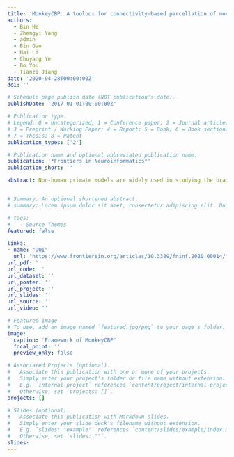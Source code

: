 ```yaml
---
title: 'MonkeyCBP: A toolbox for connectivity-based parcellation of monkey brain'
authors:
  - Bin He
  - Zhengyi Yang
  - admin
  - Bin Gao
  - Hai Li
  - Chuyang Ye
  - Bo You
  - Tianzi Jiang
date: '2020-04-28T00:00:00Z'
doi: ''

# Schedule page publish date (NOT publication's date).
publishDate: '2017-01-01T00:00:00Z'

# Publication type.
# Legend: 0 = Uncategorized; 1 = Conference paper; 2 = Journal article;
# 3 = Preprint / Working Paper; 4 = Report; 5 = Book; 6 = Book section;
# 7 = Thesis; 8 = Patent
publication_types: ['2']

# Publication name and optional abbreviated publication name.
publication: '*Frontiers in Neuroinformatics*'
publication_short: ''

abstract: Non-human primate models are widely used in studying the brain mechanism underlying brain development, cognitive functions, and psychiatric disorders. Neuroimaging techniques, such as magnetic resonance imaging, play an important role in the examinations of brain structure and functions. As an indispensable tool for brain imaging data analysis, brain atlases have been extensively investigated, and a variety of versions constructed. These atlases diverge in the criteria based on which they are plotted. The criteria range from cytoarchitectonic features, neurotransmitter receptor distributions, myelination fingerprints, and transcriptomic patterns to structural and functional connectomic profiles. Among them, brainnetome atlas is tightly related to brain connectome information and built by parcellating the brain on the basis of the anatomical connectivity profiles derived from structural neuroimaging data. The pipeline for building the brainnetome atlas has been published as a toolbox named ATPP (A Pipeline for Automatic Tractography-Based Brain Parcellation). In this paper, we present a variation of ATPP, which is dedicated to monkey brain parcellation, to address the significant differences in the process between the two species. The new toolbox, MonkeyCBP, has major alterations in three aspects, brain extraction, image registration, and validity indices. By parcellating two different brain regions (posterior cingulate cortex) and (frontal pole) of the rhesus monkey, we demonstrate the efficacy of these alterations. The toolbox has been made public. It is expected that the toolbox can benefit the non-human primate neuroimaging community with high-throughput computation and low labor involvement.


# Summary. An optional shortened abstract.
# summary: Lorem ipsum dolor sit amet, consectetur adipiscing elit. Duis posuere tellus ac convallis placerat. Proin tincidunt magna sed ex sollicitudin condimentum.

# tags:
#   - Source Themes
featured: false

links:
- name: "DOI"
  url: "https://www.frontiersin.org/articles/10.3389/fninf.2020.00014/full"
url_pdf: ''
url_code: ''
url_dataset: ''
url_poster: ''
url_project: ''
url_slides: ''
url_source: ''
url_video: ''

# Featured image
# To use, add an image named `featured.jpg/png` to your page's folder.
image:
  caption: 'Framework of MonkeyCBP'
  focal_point: ''
  preview_only: false

# Associated Projects (optional).
#   Associate this publication with one or more of your projects.
#   Simply enter your project's folder or file name without extension.
#   E.g. `internal-project` references `content/project/internal-project/index.md`.
#   Otherwise, set `projects: []`.
projects: []

# Slides (optional).
#   Associate this publication with Markdown slides.
#   Simply enter your slide deck's filename without extension.
#   E.g. `slides: "example"` references `content/slides/example/index.md`.
#   Otherwise, set `slides: ""`.
slides:
---
```

